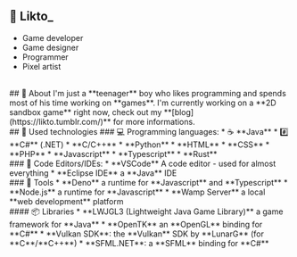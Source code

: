 ## 🎲 Likto_
* Game developer
* Game designer
* Programmer
* Pixel artist
<br>
## 📓 About
I'm just a **teenager** boy who likes programming and spends 
most of his time working on **games**. I'm currently working 
on a **2D sandbox game** right now, check out my **[blog](https://likto.tumblr.com/)** for 
more informations.
<br>
## 🔭 Used technologies
### 💻 Programming languages:
* ☕ **Java**
* #️⃣ **C#** (.NET) 
* **C/C++**
* **Python**
* **HTML**
* **CSS**
* **PHP**
* **Javascript**
* **Typescript**
* **Rust**
<br>
### 📝 Code Editors/IDEs:
* **VSCode** A code editor - used for almost everything
* **Eclipse IDE** a **Java** IDE
<br>
### 🔧 Tools
* **Deno** a runtime for **Javascript** and **Typescript**
* **Node.js** a runtime for **Javascript**
* **Wamp Server** a local **web development** platform
<br>
#### 📦 Libraries
* **LWJGL3 (Lightweight Java Game Library)** a game framework for **Java**
* **OpenTK** an **OpenGL** binding for **C#**
* **Vulkan SDK**: the **Vulkan** SDK by **LunarG** (for **C**/**C++**)
* **SFML.NET**: a **SFML** binding for **C#**
<br>
